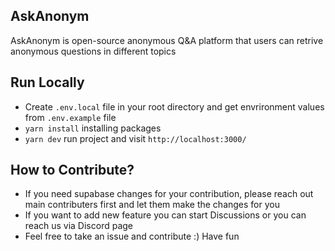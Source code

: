 ## AskAnonym

AskAnonym is open-source anonymous Q&A platform that users can retrive anonymous questions in different topics

## Run Locally

- Create `.env.local` file in your root directory and get envrironment values from `.env.example` file
- `yarn install` installing packages
- `yarn dev` run project and visit `http://localhost:3000/`

## How to Contribute?

- If you need supabase changes for your contribution, please reach out main contributers first and let them make the changes for you
- If you want to add new feature you can start Discussions or you can reach us via Discord page
- Feel free to take an issue and contribute :) Have fun
